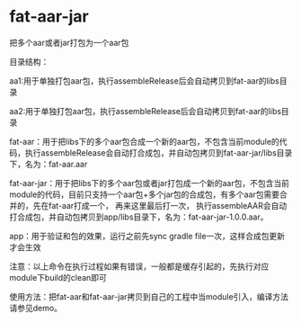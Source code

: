 # fat-aar-jar
把多个aar或者jar打包为一个aar包

目录结构：

aa1:用于单独打包aar包，执行assembleRelease后会自动拷贝到fat-aar的libs目录

aa2:用于单独打包aar包，执行assembleRelease后会自动拷贝到fat-aar的libs目录

fat-aar：用于把libs下的多个aar包合成一个新的aar包，不包含当前module的代码，执行assembleRelease会自动打合成包，并自动包拷贝到fat-aar-jar/libs目录下，名为：fat-aar.aar

fat-aar-jar：用于把libs下的多个aar包或者jar打包成一个新的aar包，不包含当前module的代码，目前只支持一个aar包+多个jar包的合成包，有多个aar包需要合并的，先在fat-aar打成一个， 再来这里最后打一次， 执行assembleAAR会自动打合成包，并自动包拷贝到app/libs目录下，名为：fat-aar-jar-1.0.0.aar。

app：用于验证和包的效果，运行之前先sync gradle file一次，这样合成包更新才会生效

注意：以上命令在执行过程如果有错误，一般都是缓存引起的，先执行对应module下build的clean即可

使用方法：把fat-aar和fat-aar-jar拷贝到自己的工程中当module引入，编译方法请参见demo。





